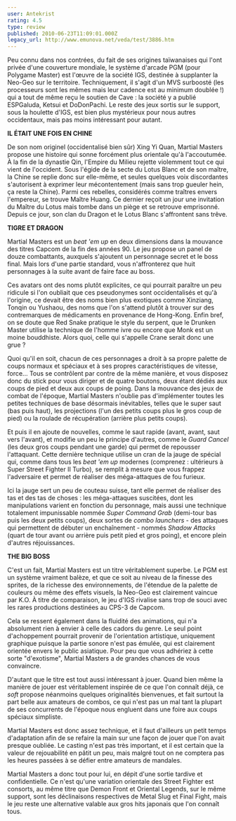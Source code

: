 ```yaml
---
user: Antekrist
rating: 4.5
type: review
published: 2010-06-23T11:09:01.000Z
legacy_url: http://www.emunova.net/veda/test/3886.htm
---
```

Peu connu dans nos contrées, du fait de ses origines taïwanaises qui l'ont privée d'une couverture mondiale, le système d'arcade PGM (pour Polygame Master) est l'œuvre de la société IGS, destinée à supplanter la Neo-Geo sur le territoire. Techniquement, il s'agit d'un MVS surboosté (les processeurs sont les mêmes mais leur cadence est au minimum doublée !) qui a tout de même reçu le soutien de Cave : la société y a publié ESPGaluda, Ketsui et DoDonPachi. Le reste des jeux sortis sur le support, sous la houlette d'IGS, est bien plus mystérieux pour nous autres occidentaux, mais pas moins intéressant pour autant.  

  

**IL ÉTAIT UNE FOIS EN CHINE**  

De son nom originel (occidentalisé bien sûr) Xing Yi Quan, Martial Masters propose une histoire qui sonne forcément plus orientale qu'à l'accoutumée. À la fin de la dynastie Qin, l'Empire du Milieu rejette violemment tout ce qui vient de l'occident. Sous l'égide de la secte du Lotus Blanc et de son maître, la Chine se replie donc sur elle-même, et seules quelques voix discordantes s'autorisent à exprimer leur mécontentement (mais sans trop gueuler hein, ça reste la Chine). Parmi ces rebelles, considérés comme traîtres envers l'empereur, se trouve Maître Huang. Ce dernier reçoit un jour une invitation du Maître du Lotus mais tombe dans un piège et se retrouve emprisonné. Depuis ce jour, son clan du Dragon et le Lotus Blanc s'affrontent sans trêve.  

  

**TIGRE ET DRAGON**  

Martial Masters est un _beat 'em up_ en deux dimensions dans la mouvance des titres Capcom de la fin des années 90\. Le jeu propose un panel de douze combattants, auxquels s'ajoutent un personnage secret et le boss final. Mais lors d'une partie standard, vous n'affronterez que huit personnages à la suite avant de faire face au boss.  

Ces avatars ont des noms plutôt explicites, ce qui pourrait paraître un peu ridicule si l'on oubliait que ces pseudonymes sont occidentalisés et qu'à l'origine, ce devait être des noms bien plus exotiques comme Xinziang, Tonqin ou Yushaou, des noms que l'on s'attend plutôt à trouver sur des contremarques de médicaments en provenance de Hong-Kong. Enfin bref, on se doute que Red Snake pratique le style du serpent, que le Drunken Master utilise la technique de l'homme ivre ou encore que Monk est un moine bouddhiste. Alors quoi, celle qui s'appelle Crane serait donc une grue ?  

Quoi qu'il en soit, chacun de ces personnages a droit à sa propre palette de coups normaux et spéciaux et à ses propres caractéristiques de vitesse, force... Tous se contrôlent par contre de la même manière, et vous disposez donc du stick pour vous diriger et de quatre boutons, deux étant dédiés aux coups de pied et deux aux coups de poing. Dans la mouvance des jeux de combat de l'époque, Martial Masters n'oublie pas d'implémenter toutes les petites techniques de base désormais inévitables, telles que le super saut (bas puis haut), les projections (l'un des petits coups plus le gros coup de pied) ou la roulade de récupération (arrière plus petits coups).  

Et puis il en ajoute de nouvelles, comme le saut rapide (avant, avant, saut vers l'avant), et modifie un peu le principe d'autres, comme le _Guard Cancel_ (les deux gros coups pendant une garde) qui permet de repousser l'attaquant. Cette dernière technique utilise un cran de la jauge de spécial qui, comme dans tous les _beat 'em up_ modernes (comprenez : ultérieurs à Super Street Fighter II Turbo), se remplit à mesure que vous frappez l'adversaire et permet de réaliser des méga-attaques de fou furieux.  

Ici la jauge sert un peu de couteau suisse, tant elle permet de réaliser des tas et des tas de choses : les méga-attaques suscitées, dont les manipulations varient en fonction du personnage, mais aussi une technique totalement impunissable nommée _Super Command Grab_ (demi-tour bas puis les deux petits coups), deux sortes de _combo launchers_ - des attaques qui permettent de débuter un enchaînement - nommés _Shadow Attacks_ (quart de tour avant ou arrière puis petit pied et gros poing), et encore plein d'autres réjouissances.  

  

**THE BIG BOSS**  

C'est un fait, Martial Masters est un titre véritablement superbe. Le PGM est un système vraiment balèze, et que ce soit au niveau de la finesse des sprites, de la richesse des environnements, de l'étendue de la palette de couleurs ou même des effets visuels, la Neo-Geo est clairement vaincue par K.O. À titre de comparaison, le jeu d'IGS rivalise sans trop de souci avec les rares productions destinées au CPS-3 de Capcom.  

Cela se ressent également dans la fluidité des animations, qui n'a absolument rien à envier à celle des cadors du genre. Le seul point d'achoppement pourrait provenir de l'orientation artistique, uniquement graphique puisque la partie sonore n'est pas émulée, qui est clairement orientée envers le public asiatique. Pour peu que vous adhériez à cette sorte "d'exotisme", Martial Masters a de grandes chances de vous convaincre.  

D'autant que le titre est tout aussi intéressant à jouer. Quand bien même la manière de jouer est véritablement inspirée de ce que l'on connaît déjà, ce _soft_ propose néanmoins quelques originalités bienvenues, et fait surtout la part belle aux amateurs de combos, ce qui n'est pas un mal tant la plupart de ses concurrents de l'époque nous engluent dans une foire aux coups spéciaux simpliste.  

Martial Masters est donc assez technique, et il faut d'ailleurs un petit temps d'adaptation afin de se refaire la main sur une façon de jouer que l'on avait presque oubliée. Le casting n'est pas très important, et il est certain que la valeur de rejouabilité en pâtit un peu, mais malgré tout on ne comptera pas les heures passées à se défier entre amateurs de mandales.  

Martial Masters a donc tout pour lui, en dépit d'une sortie tardive et confidentielle. Ce n'est qu'une variation orientale des Street Fighter est consorts, au même titre que Demon Front et Oriental Legends, sur le même support, sont les déclinaisons respectives de Metal Slug et Final Fight, mais le jeu reste une alternative valable aux gros hits japonais que l'on connaît tous.